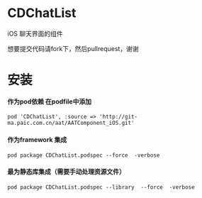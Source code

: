# CDChatList
iOS 聊天界面的组件


想要提交代码请fork下，然后pullrequest，谢谢



# 安装

####  作为pod依赖 在podfile中添加

```
pod 'CDChatList', :source => 'http://git-ma.paic.com.cn/aat/AATComponent_iOS.git'
```

####  作为framework 集成

```
pod package CDChatList.podspec --force  -verbose
```

####  最为静态库集成（需要手动处理资源文件）

```
pod package CDChatList.podspec --library  --force  -verbose
```

